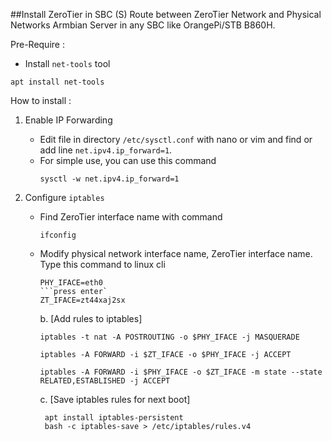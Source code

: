 ##Install ZeroTier in SBC (S)
Route between ZeroTier Network and Physical Networks Armbian Server in any SBC like OrangePi/STB B860H.

Pre-Require :
- Install `net-tools` tool
```
apt install net-tools
```

How to install :
1. Enable IP Forwarding
   - Edit file in directory `/etc/sysctl.conf` with nano or vim and find or add line `net.ipv4.ip_forward=1`.
   - For simple use, you can use this command
     ```
     sysctl -w net.ipv4.ip_forward=1
     ```

2. Configure `iptables`
   - Find ZeroTier interface name with command
     ```
     ifconfig
   - Modify physical network interface name, ZeroTier interface name. Type this command to linux cli
     ```
     PHY_IFACE=eth0
     ```press enter`
     ZT_IFACE=zt44xaj2sx
     ```

     b. [Add rules to iptables]

         iptables -t nat -A POSTROUTING -o $PHY_IFACE -j MASQUERADE

         iptables -A FORWARD -i $ZT_IFACE -o $PHY_IFACE -j ACCEPT

         iptables -A FORWARD -i $PHY_IFACE -o $ZT_IFACE -m state --state RELATED,ESTABLISHED -j ACCEPT

      c. [Save iptables rules for next boot]

          apt install iptables-persistent
          bash -c iptables-save > /etc/iptables/rules.v4
